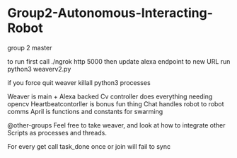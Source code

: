 # Group2-Autonomous-Interacting-Robot
group 2 master

to run first call ./ngrok http 5000
then update alexa endpoint to new URL
run python3 weaverv2.py

if you force quit weaver killall python3 processes

Weaver is main + Alexa backed 
Cv controller does everything needing opencv
Heartbeatcontorller is bonus fun thing 
Chat handles robot to robot comms
April is functions and constants for swarming

@other-groups
Feel free to take weaver, 
and look at how to integrate other
Scripts as processes and threads.

For every get call task_done once or join will fail to sync
